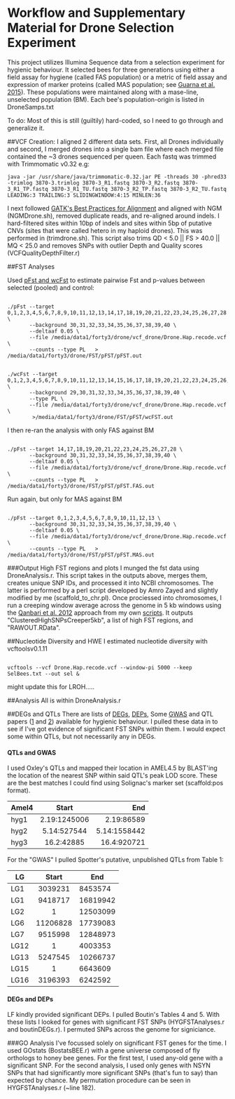 # Workflow and Supplementary Material for Drone Selection Experiment






This project utilizes Illumina Sequence data from a selection experiment for hygienic behaviour. It selected bees for three generations using either a field assay for hygiene (called FAS population) or a metric of field assay and expression of marker proteins (called MAS population; see [Guarna et al. 2015](http://bmcgenomics.biomedcentral.com/articles/10.1186/s12864-014-1193-6)). These populations were maintained along with a mase-line, unselected population (BM). Each bee's population-origin is listed in DroneSamps.txt


To do:
Most of this is still (guiltily) hard-coded, so I need to go through and generalize it. 


##VCF Creation:
I aligned 2 different data sets. First, all Drones individually and second, I merged drones into a single bam file where each merged file contained the ~3 drones sequenced per queen. Each fastq was trimmed with Trimmomatic v0.32 e.g:
<pre><code>java -jar /usr/share/java/trimmomatic-0.32.jar PE -threads 30 -phred33 -trimlog 3870-3.trimlog 3870-3_R1.fastq 3870-3_R2.fastq 3870-3_R1_TP.fastq 3870-3_R1_TU.fastq 3870-3_R2_TP.fastq 3870-3_R2_TU.fastq LEADING:3 TRAILING:3 SLIDINGWINDOW:4:15 MINLEN:36 </code></pre>
I next followed [GATK's Best Practices for Alignment](https://www.broadinstitute.org/gatk/guide/bp_step.php)  and aligned with NGM (NGMDrone.sh), removed duplicate reads, and re-aligned around indels. 
I hard-filtered sites within 10bp of indels and sites within 5bp of putative CNVs (sites that were called hetero in my haploid drones). This was performed in (trimdrone.sh). This script also trims QD < 5.0 || FS > 40.0 || MQ < 25.0 and removes SNPs with outlier Depth and Quality scores (VCFQualityDepthFilter.r)



##FST Analyses
<!--- (cd /media/data1/forty3/drone/FST/pFST/vcflib/bin)-->
Used [pFst and wcFst](https://github.com/jewmanchue/vcflib/wiki/Association-testing-with-GPAT) to estimate pairwise Fst and p-values between selected (pooled) and control:

<pre><code>
./pFst --target 0,1,2,3,4,5,6,7,8,9,10,11,12,13,14,17,18,19,20,21,22,23,24,25,26,27,28 \
	   --background 30,31,32,33,34,35,36,37,38,39,40 \
	   --deltaaf 0.05 \
	   --file /media/data1/forty3/drone/vcf_drone/Drone.Hap.recode.vcf \
	   --counts --type PL   > /media/data1/forty3/drone/FST/pFST/pFST.out
</code></pre>

<pre><code>
./wcFst --target 0,1,2,3,4,5,6,7,8,9,10,11,12,13,14,15,16,17,18,19,20,21,22,23,24,25,26,27,28 \
	   --background 29,30,31,32,33,34,35,36,37,38,39,40 \
	   --type PL \
	   --file /media/data1/forty3/drone/vcf_drone/Drone.Hap.recode.vcf \
	    >/media/data1/forty3/drone/FST/pFST/wcFST.out 
</code></pre>

I then re-ran the analysis with only FAS against BM 

<pre><code>
./pFst --target 14,17,18,19,20,21,22,23,24,25,26,27,28 \
	   --background 30,31,32,33,34,35,36,37,38,39,40 \
	   --deltaaf 0.05 \
	   --file /media/data1/forty3/drone/vcf_drone/Drone.Hap.recode.vcf \
	   --counts --type PL   > /media/data1/forty3/drone/FST/pFST/pFST.FAS.out
</code></pre>

Run again, but only for MAS against BM

<pre><code>
./pFst --target 0,1,2,3,4,5,6,7,8,9,10,11,12,13 \
	   --background 30,31,32,33,34,35,36,37,38,39,40 \
	   --deltaaf 0.05 \
	   --file /media/data1/forty3/drone/vcf_drone/Drone.Hap.recode.vcf \
	   --counts --type PL   > /media/data1/forty3/drone/FST/pFST/pFST.MAS.out
</code></pre>


###Output High FST regions and plots
I munged the fst data using DroneAnalysis.r. This script takes in the outputs above, merges them, creates unique SNP IDs, and processed it into NCBI chromosomes. The latter is performed by a perl script developed by Amro Zayed and slightly modified by me (scaffold_to_chr.pl). Once prociessed into chromosomes, I run a creeping window average across the genome in 5 kb windows using the [Qanbari et al. 2012](http://journals.plos.org/plosone/article?id=10.1371/journal.pone.0049525) approach from my own [scripts](https://github.com/harpur/GenomeR). It outputs "ClusteredHighSNPsCreeper5kb", a list of high FST regions, and "RAWOUT.RData". 



##Nucleotide Diversity and HWE
I estimated nucleotide diversity with vcftoolsv0.1.11 
<pre><code>
vcftools --vcf Drone.Hap.recode.vcf --window-pi 5000 --keep SelBees.txt --out sel &
</code></pre>

might update this for LROH.....


##Analysis
All is within DroneAnalysis.r



##DEGs and QTLs
There are lists of [DEGs](http://www.biomedcentral.com/1471-2164/16/500), [DEPs](http://www.biomedcentral.com/1471-2164/16/63), Some [GWAS](http://journals1.scholarsportal.info/pdf/1755098x/v12i0002/323_doa4sabihbmc.xml) and QTL papers ([1](http://onlinelibrary.wiley.com/doi/10.1111/j.1365-294X.2010.04569.x/full) and [2](http://link.springer.com/article/10.1007/s00114-002-0371-6#page-1)) available for hygienic behaviour. I pulled these data in to see if I've got evidence of significant FST SNPs within them. I would expect some within QTLs, but not necessarily any in DEGs. 

#### QTLs and GWAS
I used Oxley's QTLs and mapped their location in AMEL4.5 by BLAST'ing the location of the nearest SNP within said QTL's peak LOD score. These are the best matches I could find using Solignac's marker set (scaffold:pos format).

|	Amel4	|	Start	|	End	|
|	-------------	|	:-------------:	|	-------------:	|
|	hyg1	|	2.19:1245006	|	2.19:86589	|
|	hyg2	|	5.14:527544	|	5.14:1558442	|
|	hyg3	|	16.2:42885	|	16.4:920721	|


For the "GWAS" I pulled Spotter's putative, unpublished QTLs from Table 1:

|	LG	|	Start	|	End	|
|	---------	|	:---------:	|	---------	|
|	LG1	|	3039231	|	8453574	|
|	LG1	|	9418717	|	16819942	|
|	LG2	|	1	|	12503099	|
|	LG6	|	11206828	|	17739083	|
|	LG7	|	9515998	|	12848973	|
|	LG12	|	1	|	4003353	|
|	LG13	|	5247545	|	10266737	|
|	LG15	|	1	|	6643609	|
|	LG16	|	3196393	|	6242592	|

	

#### DEGs and DEPs
LF kindly provided significant DEPs. I pulled Boutin's Tables 4 and 5. 
With these lists I looked for genes with significant FST SNPs (HYGFSTAnalyses.r and boutinDEGs.r). I permuted SNPs across the genome for signiciance. 



###GO Analysis
I've focussed solely on significant FST genes for the time. I used GOstats (BostatsBEE.r) with a gene universe composed of fly orthologs to honey bee genes. For the first test, I used any-old gene with a significant SNP. For the second analysis, I used only genes with NSYN SNPs that had significantly more significant SNPs (that's fun to say) than expected by chance. My permutation procedure can be seen in HYGFSTAnalyses.r (~line 182). 































<!--- 










###compare to NA bees
<pre><code>
gatk -R /home/amel45/AM45/am45new.fasta -T UnifiedGenotyper \
	-I bams.list  \
	-o out.NA.raw.vcf  \
	-stand_call_conf 60.0 \
	-stand_emit_conf 40.0 \
	-dcov 200 \
	--min_base_quality_score 20  \
	-nt 16 -glm SNP  \
	-ploidy 2 &
	
vcftools --vcf out.NA.raw.vcf --max-alleles 2 --freq
 </code></pre>
 

I ran a quick-and-dirty SNP call of Ontarioan bees to see what proportion of my candidate SNPs are actually present in this poopulation as I'll be genotyping in them
 
 
 

##Nucleotide Diversity and HWE
vcftools --vcf Drone.Hap.recode.vcf --window-pi 5000 --remove controlBees.txt --out sel &
vcftools --vcf Drone.Hap.recode.vcf --window-pi 5000 --keep controlBees.txt --out con &
vcftools --vcf Drone.Hap.recode.vcf --window-pi 5000 --keep pop3.txt --out p3 & #sel pop
vcftools --vcf Drone.Hap.recode.vcf --window-pi 5000 --keep pop1.txt --out p1 & #sel pop


vcftools --vcf Drone.Hap.recode.vcf --hardy --remove controlBees.txt --out sel &
vcftools --vcf Drone.Hap.recode.vcf --hardy --keep controlBees.txt --out con &
vcftools --vcf Drone.Hap.recode.vcf --hardy --keep pop3.txt --out p3 & #sel pop
vcftools --vcf Drone.Hap.recode.vcf --hardy --keep pop1.txt --out p1 & #sel pop


vcftools --vcf DroneSelection.vcf --get-INFO MQ
vcftools --vcf DroneSelection.vcf --get-INFO MQ0 --out mq0

 
 
 vcftools --vcf Drone.Hap.recode.vcf --site-mean-depth --remove controlBees.txt --out sel
 
 
 --site-mean-depth
 
 
 ###Output HWE for each population
<pre><code>
vcftools --vcf Drone.Hap.recode.vcf --max-alleles 2 --freq
</code></pre>
 
 
 
 
 
 
 
 
 


##Admixture Analyses
I used the final VCF file, paired with SNPs called from Harpur et al. 2014 to run ADMIXTURE. 


* Get out common SNPs between AMC and AHB in a merged VCF file, create a .ped file. For this, I copied AMC.ped and AMC.map from my AFZ project. This contains SNPS for AMC with MAF 0.05. 

WARNING: H-scroll and block of code...sorry :)
<pre><code>
vcftools --vcf /media/data1/afz/VCF/AllAMCSNPs.recode.vcf --max-alleles 2 --plink  --out AMC
vcftools --vcf /media/data1/forty3/drone/vcf_drone/DroneSelectionFinal.recode.vcf --max-alleles 2 --plink  --out HYG
Rscript /media/data1/afz/git/intersectingMap.r AMC.map HYG.map 
vcftools --vcf /media/data1/forty3/drone/vcf_drone/DroneSelectionFinal.recode.vcf --positions Shared.map --recode --out HYG
vcftools --vcf /media/data1/afz/VCF/AllAMCSNPs.recode.vcf --positions Shared.map --recode --out AMC
gatk -T CombineVariants -R /home/amel45/AM45/am45new.fasta  --variant HYG.recode.vcf --variant AMC.recode.vcf -o HYGmergedAMC.vcf -genotypeMergeOptions REQUIRE_UNIQUE
vcftools --vcf HYGmergedAMC.vcf --max-alleles 2 --plink  --out AMCHYG
vcftools --vcf HYGmergedAMC.vcf --recode --positions HIGHFST.map --plink  --out AMCHYGHIGH
</code></pre>


* Use the .ped files to create .bim, .fam,  and .bed for ADMIXTURE. I did this for all significant FST SNPs and for a random selection of SNPs. Then, run ADMIXTURE for K=3.

<pre><code>
plink --file AMCHYGHIGH --noweb --make-bed --out AMCHYGHIGH
/home/brock/admixture/admixture  --cv=10 AMCHYGHIGH.bed 3 -j2 | tee log3.out

plink --file AMCHYGHIGH --noweb --make-bed --out AMCHYGHIGH
/home/brock/admixture/admixture  --cv=10 AMCHYGHIGH.bed 3 -j2 | tee log3.out
</code></pre>


for K in 1 2 3 4 5; \
do /home/brock/admixture/admixture  --cv=10 AMCHYGHIGH.bed $K -j20 | tee log${K}.out; done
grep -h CV log*.out


* I used this to look at differences in introgression between selected and control lines at significant SNPs


saved in HygieneHighFSTADMIXTURE.xlsx


##Association Analysis

###File Creation
1. Create PED and MAP files
<pre><code>cd /media/data1/forty3/drone/vcf_drone</code></pre>
<pre><code>vcftools --vcf DroneSelectionFinal.recode.vcf --plink --out AllSample</code></pre>

2. Convert scaff to chrom
<pre><code>Rscript /media/data1/afz/git/ScaffMaptoChr.r AllSample.map</code></pre>

3. Re-order
<pre><code>plink --noweb --file AllSample --recode  --out AllSamplere</code></pre> 

4. Trim out based on r
<pre><code>plink --noweb --file AllSamplere --indep 50 5 2 </code></pre> 
<pre><code>plink --noweb \
	--file AllSamplere   \
	--extract plink.prune.in \
	--recode \
	--out AllSamplereINDEP
</code></pre> 

5. Output 1 file per Chromosome
<pre><code>
for K in 1 2 3 4 5 6 7 8 9 10 11 12 13 14 15 16; \
do plink --noweb --file AllSamplereINDEP  --recode --out DroneSamps_$K --chr $K ; done
</code></pre> 


##If Phased Data wanted:
6. Run Shapeit
<pre><code>
for K in  16 2 3 4 5 6 7 8 9 10 11 12 13 14 15 1; \
do ./shapeit -P /media/data1/forty3/drone/vcf_drone/DroneSamps_$K -T 2 -O/media/data1/forty3/drone/vcf_drone/DroneSamps_$K.phased ; done
</code></pre> 

7. Add in Allelic information into 
<pre><code>
for K in  1 2 3 4 5 6 7 8 9 10 11 12 13 14 15 16; \
do python  /media/data1/forty3/drone/git/Phased_Script_PP.py DroneSamps_$K.phased.haps ; done
</code></pre> 

8. Write out phased, tped files for association
<pre><code>
for K in 1 2 3 4 5 6 7 8 9 10 11 12 13 14 15 16; \
	do Rscript HapstoTPED.r /media/data1/forty3/drone/vcf_drone/DroneSamps_$K.phased.haps.out; done
</code></pre> 

8a. Frequency removal
for K in 1 2 3 4 5 6 7 8 9 10 11 12 13 14 15 16; \
	do plink --noweb --tfile DroneSamps_$K.phased.sample --maf 0.05  --recode --out DroneSamps_$K.phasedMAF ; done



###Associations with Cochran-Mantel-Haenszel (CMH) tests with unphased data
<pre><code>
for K in 1 2 3 4 5 6 7 8 9 10 11 12 13 14 15 16
	do (plink --noweb --file DroneSamps_$K.UNphasedMAF --pheno /media/data1/forty3/drone/vcf_drone/DronePhenoHB.txt --mh2 --within SELCONcluster.txt --out  CLUSTEREDUNPHMAF2_$K ) & 
	done
</code></pre> 

###Associations with Permutation tests with unphased data
<pre><code>
for K in 1 2 3 4 5 6 7 8 9 10 11 12 13 14 15 16
	do (plink --noweb --file DroneSamps_$K.UNphasedMAF --pheno /media/data1/forty3/drone/vcf_drone/DronePhenoHB.txt --assoc --perm --out PERMUNhap_$K ) & 
	done
</code></pre> 


###Compile results from above
Here, I focussed on phased outputs



























##DEGs and QTLs
There are lists of [DEGs](http://www.biomedcentral.com/1471-2164/16/500), [DEPs](http://www.biomedcentral.com/1471-2164/16/63), Some [GWAS](http://journals1.scholarsportal.info/pdf/1755098x/v12i0002/323_doa4sabihbmc.xml) and QTL papers ([1](http://onlinelibrary.wiley.com/doi/10.1111/j.1365-294X.2010.04569.x/full) and [2](http://link.springer.com/article/10.1007/s00114-002-0371-6#page-1)) available for hygienic behaviour. I pulled these data in to see if I've got evidence of significant FST SNPs within them. I would expect some within QTLs, but not necessarily any in DEGs. 

#### QTLs and GWAS
I used Oxley's QTLs and mapped their location in AMEL4.5 by BLAST'ing the location of the nearest SNP within said QTL's peak LOD score. These are the best matches I could find using Solignac's marker set (scaffold:pos format).

|	Amel4	|	Start	|	End	|
|	-------------	|	:-------------:	|	-------------:	|
|	hyg1	|	2.19:1245006	|	2.19:86589	|
|	hyg2	|	5.14:527544	|	5.14:1558442	|
|	hyg3	|	16.2:42885	|	16.4:920721	|


For the "GWAS" I pulled Spotter's putative, unpublished QTLs from Table 1:

|	LG	|	Start	|	End	|
|	---------	|	:---------:	|	---------	|
|	LG1	|	3039231	|	8453574	|
|	LG1	|	9418717	|	16819942	|
|	LG2	|	1	|	12503099	|
|	LG6	|	11206828	|	17739083	|
|	LG7	|	9515998	|	12848973	|
|	LG12	|	1	|	4003353	|
|	LG13	|	5247545	|	10266737	|
|	LG15	|	1	|	6643609	|
|	LG16	|	3196393	|	6242592	|

	

#### DEGs and DEPs
LF kindly provided significant DEPs. I pulled Boutin's Tables 4 and 5. 
With these lists I looked for genes with significant FST SNPs (HYGFSTAnalyses.r and boutinDEGs.r). I permuted SNPs across the genome for signiciance. 



###GO Analysis
I've focussed solely on significant FST genes for the time. I used GOstats (BostatsBEE.r) with a gene universe composed of fly orthologs to honey bee genes. For the first test, I used any-old gene with a significant SNP. For the second analysis, I used only genes with NSYN SNPs that had significantly more significant SNPs (that's fun to say) than expected by chance. My permutation procedure can be seen in HYGFSTAnalyses.r (~line 182). 


###TL;DR
Check in HYGFSTAnalyses.r






###Selection over longer time frames?
I'm going to pull out the list of significant genes and see if they have evidence of selection over longer times within Apis (Gamma), and between populations (Pi, TD, Fst).



###I'D LIKE TO TRY EXEHH http://hgdp.uchicago.edu/Software/



###Plotting Data
All FST plot scripts can be found as .r files

* FST Histogram, FST by chromosome (and stupid legend) = FSTHygienPlot.r

* Boxplot of admixture in FST SNPs = HighFSTAdmixPlot.r

* I ran REVIGO using the web app (no R version :( ). Uploaded REVIGO_AHighFST.r and REVIGO_AllNSYNHighFST.r for REVIGO plots of all sig FST and all sig NSYN Fst. 

* I may re-run Rcircos, see Rcircos_Drone.r


--->













